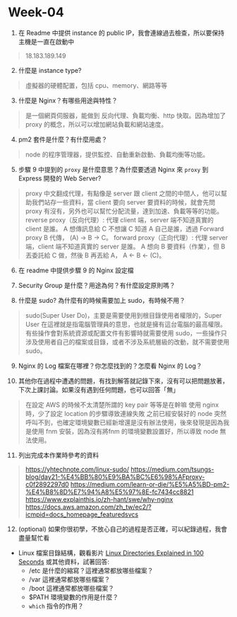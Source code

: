# Week-04

1. 在 Readme 中提供 instance 的 public IP，我會連線過去檢查，所以要保持主機是一直在啟動中  
> 18.183.189.149  
2. 什麼是 instance type?  
> 虛擬器的硬體配置，包括 cpu、memory、網路等等  
3. 什麼是 Nginx？有哪些用途與特性？  
> 是一個網頁伺服器，能做到 反向代理、負載均衡、http 快取。因為增加了 proxy 的概念，所以可以增加網站負載和網站速度。
4. pm2 套件是什麼？有什麼用處？
> node 的程序管理器，提供監控、自動重新啟動、負載均衡等功能。
5. 步驟 9 中提到的 `proxy` 是什麼意思？為什麼要透過 Nginx 來 `proxy` 到 Express 開發的 Web Server?
> proxy 中文翻成代理，有點像是 server 跟 client 之間的中間人，他可以幫助我們站存一些資料，當 client 要向 server 要資料的時候，就會先問 proxy 有沒有，另外也可以幫忙分配流量，達到加速、負載等等的功能。
> reverse proxy（反向代理）: 代理 client 端，server 端不知道真實的 client 是誰。 A 想傳訊息給 C 不想讓 C 知道 A 自己是誰，透過 Forward proxy B 代傳， (A) -> B -> C。
> forward proxy（正向代理）: 代理 server 端，client 端不知道真實的 server 是誰。 A 想向 B 要資料（作業），但 B 丟委託給 C 做，然後 B 再丟給 A， A <- B <- (C)。
6. 在 readme 中提供步驟 9 的 Nginx 設定檔  
> 
7. Security Group 是什麼？用途為何？有什麼設定原則嗎？
> 
8. 什麼是 sudo? 為什麼有的時候需要加上 sudo，有時候不用？
> sudo(Super User Do)，主要是需要使用到根目錄使用者權限的，Super User 在這裡就是指電腦管理員的意思，也就是擁有這台電腦的最高權限。有些操作會對系統資源或配置文件有影響時就需要使用 sudo，一些操作只涉及使用者自己的檔案或目錄，或者不涉及系統層級的改動，就不需要使用 sudo。
9. Nginx 的 Log 檔案在哪裡？你怎麼找到的？怎麼看 Nginx 的 Log？
>
10. 其他你在過程中遭遇的問題，有找到解答就記錄下來，沒有可以把問題放著，下次上課討論。如果沒有遇到任何問題，也可以回答「無」
> 在設定 AWS 的時候不太清楚所謂的 key pair 等等是在幹嘛
> 使用 nginx 時，少了設定 location 的步驟導致連線失敗
> 之前已經安裝好的 node 突然呼叫不到，也確定環境變數已經新增還是沒有辦法使用，後來發現是因為我是使用 fnm 安裝，因為沒有將fnm 的環境變數設置好，所以導致 node 無法使用。
> 
11. 列出完成本作業時參考的資料
> https://yhtechnote.com/linux-sudo/
> https://medium.com/tsungs-blog/day21-%E4%BB%80%E9%BA%BC%E6%98%AFproxy-c0f2892297d0
> https://medium.com/learn-or-die/%E5%A5%BD-pm2-%E4%B8%8D%E7%94%A8%E5%97%8E-fc7434cc8821
> https://www.explainthis.io/zh-hant/swe/why-nginx
> https://docs.aws.amazon.com/zh_tw/ec2/?icmpid=docs_homepage_featuredsvcs
12. (optional) 如果你很初學，不放心自己的過程是否正確，可以紀錄過程，我會盡量幫忙看
>

- Linux 檔案目錄結構，觀看影片 [Linux Directories Explained in 100 Seconds](https://www.youtube.com/watch?v=42iQKuQodW4)  或其他資料，試著回答:
    - /etc 是什麼的縮寫？這裡通常都放哪些檔案？
    - /var 這裡通常都放哪些檔案？
    - /boot 這裡通常都放哪些檔案？
    - $PATH 環境變數的作用是什麼？
    - `which` 指令的作用？
